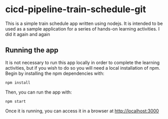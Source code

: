# cicd-pipeline-train-schedule-git

This is a simple train schedule app written using nodejs. It is intended to be used as a sample application for a series of hands-on learning activities. I did it again and again
## Running the app

It is not necessary to run this app locally in order to complete the learning activities, but if you wish to do so you will need a local installation of npm. Begin by installing the npm dependencies with:

    npm install

Then, you can run the app with:

    npm start

Once it is running, you can access it in a browser at [http://localhost:3000](http://localhost:3000)
